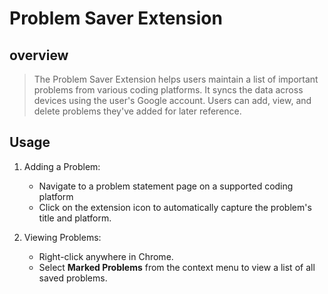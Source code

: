 # Problem Saver Extension

## overview

>The Problem Saver Extension helps users maintain a list of important problems from various coding platforms. It syncs the data across devices using the user's Google account. Users can add, view, and delete problems they've added for later reference.

## Usage

1. Adding a Problem:

   - Navigate to a problem statement page on a supported coding platform
   - Click on the extension icon to automatically capture the problem's title and platform.

1. Viewing Problems:

    - Right-click anywhere in Chrome.
    - Select **Marked Problems** from the context menu to view a list of all saved problems.

